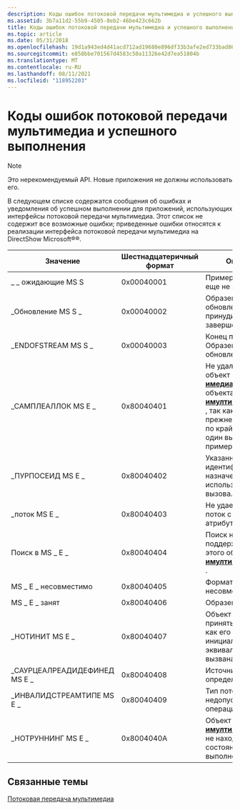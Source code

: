 ```yaml
---
description: Коды ошибок потоковой передачи мультимедиа и успешного выполнения
ms.assetid: 3b7a11d2-55b9-4505-8eb2-46be423c662b
title: Коды ошибок потоковой передачи мультимедиа и успешного выполнения
ms.topic: article
ms.date: 05/31/2018
ms.openlocfilehash: 19d1a943ed4d41acd712ad19680e896df33b3afe2ed733bad86a129e2993e6ba
ms.sourcegitcommit: e858bbe701567d4583c50a11326e42d7ea51804b
ms.translationtype: MT
ms.contentlocale: ru-RU
ms.lasthandoff: 08/11/2021
ms.locfileid: "118952203"
---
```

# <a name="multimedia-streaming-error-and-success-codes"></a>Коды ошибок потоковой передачи мультимедиа и успешного выполнения

> [!Note]  
> Это нерекомендуемый API. Новые приложения не должны использовать его.

 

В следующем списке содержатся сообщения об ошибках и уведомления об успешном выполнении для приложений, использующих интерфейсы потоковой передачи мультимедиа. Этот список не содержит все возможные ошибки; приведенные ошибки относятся к реализации интерфейса потоковой передачи мультимедиа на DirectShow Microsoft®®.



| Значение                       | Шестнадцатеричный формат | Описание                                                                                                                                                                                |
|-----------------------------|------------------|--------------------------------------------------------------------------------------------------------------------------------------------------------------------------------------------|
| \_ \_ ожидающие MS S              | 0x00040001       | Пример обновления еще не завершен.                                                                                                                                                         |
| \_Обновление MS S \_             | 0x00040002       | Образец не был обновлен после принудительного завершения.                                                                                                                                            |
| \_ENDOFSTREAM MS S \_          | 0x00040003       | Конец потока. Образец не обновлен.                                                                                                                                                         |
| \_САМПЛЕАЛЛОК MS E \_          | 0x80040401       | Не удалось удалить объект [**имедиастреам**](/previous-versions/windows/desktop/api/mmstream/nn-mmstream-imediastream) из объекта [**имултимедиастреам**](/previous-versions/windows/desktop/api/mmstream/nn-mmstream-imultimediastream) , так как он по-прежнему содержит по крайней мере один выделенный пример. |
| \_ПУРПОСЕИД MS E \_            | 0x80040402       | Указанный идентификатор назначения нельзя использовать для вызова.                                                                                                                                       |
| \_поток MS E \_             | 0x80040403       | Не удается найти поток с указанными атрибутами.                                                                                                                                      |
| Поиск в MS \_ E \_            | 0x80040404       | Поиск не поддерживается для этого объекта [**имултимедиастреам**](/previous-versions/windows/desktop/api/mmstream/nn-mmstream-imultimediastream) .                                                                                                      |
| MS \_ E \_ несовместимо         | 0x80040405       | Форматы потоков несовместимы.                                                                                                                                                     |
| MS \_ E \_ занят                 | 0x80040406       | Образец занят.                                                                                                                                                                        |
| \_НОТИНИТ MS E \_              | 0x80040407       | Объект не может принять вызов, так как его функция инициализации или эквивалент не была вызвана.                                                                                        |
| \_САУРЦЕАЛРЕАДИДЕФИНЕД MS E \_ | 0x80040408       | Источник уже определен.                                                                                                                                                                    |
| \_ИНВАЛИДСТРЕАМТИПЕ MS E \_    | 0x80040409       | Тип потока недопустим для этой операции.                                                                                                                                           |
| \_НОТРУННИНГ MS E \_           | 0x8004040A       | Объект [**имултимедиастреам**](/previous-versions/windows/desktop/api/mmstream/nn-mmstream-imultimediastream) не находится в состоянии выполнения.                                                                                                         |



 

## <a name="related-topics"></a>Связанные темы

<dl> <dt>

[Потоковая передача мультимедиа](multimedia-streaming.md)
</dt> </dl>

 

 




